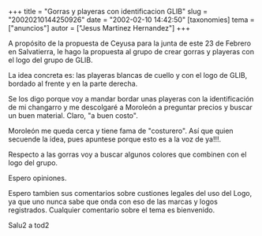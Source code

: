 +++
title = "Gorras y playeras con identificacion GLIB"
slug = "20020210144250926"
date = "2002-02-10 14:42:50"
[taxonomies]
tema = ["anuncios"]
autor = ["Jesus Martinez Hernandez"]
+++

A propósito de la propuesta de Ceyusa para la junta de este 23 de
Febrero en Salvatierra, le hago la propuesta al grupo de crear gorras y
playeras con el logo del grupo de GLIB.

<!-- more -->
La idea concreta es: las playeras blancas de cuello y con el logo de
GLIB, bordado al frente y en la parte derecha.

Se los digo porque voy a mandar bordar unas playeras con la
identificación de mi changarro y me descolgaré a Moroleón a preguntar
precios y buscar un buen material. Claro, "a buen costo".

Moroleón me queda cerca y tiene fama de "costurero". Así que quien
secuende la idea, pues apuntese porque esto es a la voz de ya!!!.

Respecto a las gorras voy a buscar algunos colores que combinen con el
logo del grupo.

Espero opiniones.

Espero tambien sus comentarios sobre custiones legales del uso del Logo,
ya que uno nunca sabe que onda con eso de las marcas y logos
registrados. Cualquier comentario sobre el tema es bienvenido.

Salu2 a tod2

